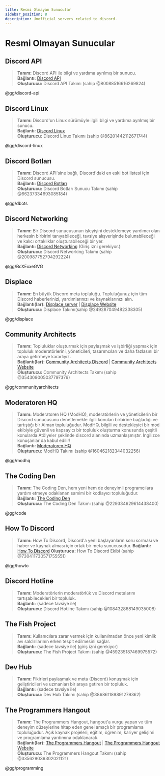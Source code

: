 ```yaml
---
title: Resmi Olmayan Sunucular
sidebar_position: 8
description: Unofficial servers related to discord.
---
```


# Resmi Olmayan Sunucular

## **Discord API**
> __Tanım:__ Discord API ile bilgi ve yardıma ayrılmış bir sunucu.   <br/>
__Bağlantı:__ [Discord API](https://discord.gg/discord-api)   <br/>
__Oluşturucu:__ Discord API Takımı (sahip @80088516616269824)

@gg/discord-api

## **Discord Linux**
> __Tanım:__ Discord'un Linux sürümüyle ilgili bilgi ve yardıma ayrılmış bir sunucu.   <br/>
__Bağlantı:__ [Discord Linux](https://discord.gg/discord-linux)   <br/>
__Oluşturucu:__ Discord Linux Takımı (sahip @86201442112671744)

@gg/discord-linux

## **Discord Botları**
> __Tanım:__ Discord API'sine bağlı, Discord'daki en eski bot listesi için Discord sunucusu.   <br/>
__Bağlantı:__ [Discord Botları](https://discord.gg/dbots)   <br/>
__Oluşturucu:__ Discord Botları Sunucu Takımı (sahip @66237334693085184)

@gg/dbots

## **Discord Networking**
> __Tanım:__ Bir Discord sunucusunun işleyişini desteklemeye yardımcı olan herkesin birbirini tanıyabileceği, tavsiye alışverişinde bulunabileceği ve kalıcı ortaklıklar oluşturabileceği bir yer.   <br/>
__Bağlantı:__ [Discord Networking](https://discord.gg/BcXExxeGVG) (Giriş izni gerekiyor.)   <br/>
__Oluşturucu:__ Discord Networking Takımı (sahip @200987752794292224)

@gg/BcXExxeGVG


## **Displace** 
> __Tanım:__ En büyük Discord meta topluluğu. Topluluğunuz için tüm Discord haberlerinizi, yardımlarınızı ve kaynaklarınızı alın.   <br/>
__Bağlantı(lar):__ [Displace server](https://discord.gg/displace) | [Displace Website](https://dat.place/)   <br/>
__Oluşturucu:__ Displace Takımı(sahip @249287049482338305)

@gg/displace

## **Community Architects**

> __Tanım:__ Topluluklar oluşturmak için paylaşmak ve işbirliği yapmak için topluluk moderatörlerini, yöneticileri, tasarımcıları ve daha fazlasını bir araya getirmeye kararlıyız.  <br/>
__Bağlantı(lar):__ [Community Architects Discord](https://discord.gg/communityarchitects) | [Community Architects Website](https://communityarchitects.net)   <br/>
__Oluşturucu:__ Community Architects Takımı (sahip @354309005037797376)

@gg/communityarchitects

## **Moderatoren HQ**
> __Tanım:__ Moderatoren HQ (ModHQ), moderatörlerin ve yöneticilerin bir Discord sunucusunu denetlemekle ilgili konuları birbirine bağladığı ve tartıştığı bir Alman topluluğudur. ModHQ, bilgili ve destekleyici bir mod ekibiyle güvenli ve kapsayıcı bir topluluk oluşturma konusunda çeşitli konularda Atölyeler şeklinde discord alanında uzmanlaşmıştır. İngilizce konuşanlar da kabul edilir!  <br/>
__Bağlantı:__ [Moderatoren HQ](https://discord.gg/modhq)  <br/>
__Oluşturucu:__ ModHQ Takımı (sahip @160462182344032256)

@gg/modhq

## **The Coding Den**
> __Tanım:__  The Coding Den, hem yeni hem de deneyimli programcılara yardım etmeye odaklanan samimi bir kodlayıcı topluluğudur.   <br/>
__Bağlantı:__ [The Coding Den](https://discord.gg/code)   <br/>
__Oluşturucu:__ The Coding Den Takımı (sahip @229334929614438400)

@gg/code

## **How To Discord**
> __Tanım:__ How To Discord, Discord'a yeni başlayanların soru sorması ve haber ve kaynak alması için ortak bir meta sunucusudur.
__Bağlantı:__ [How To Discord](https://discord.gg/hotwo)
__Oluşturucu:__ How To Discord Ekibi (sahip @730411730571755551)

@gg/howto

## **Discord Hotline**
> __Tanım:__ Moderatörlerin moderatörlük ve Discord metalarını tartışabilecekleri bir topluluk.   <br/>
__Bağlantı:__ (sadece tavsiye ile)   <br/>
__Oluşturucu:__ Discord Hotline Takımı (sahip @108432868149035008)

## **The Fish Project**
> __Tanım:__ Kullanıcılara zarar vermek için kullanılmadan önce yeni kimlik avı saldırılarının erken tespit edilmesini sağlar.   <br/>
__Bağlantı:__ (sadece tavsiye ile) (giriş izni gerekiyor)   <br/>
__Oluşturucu:__ The Fish Project Takımı (sahip @459235187469975572)

## **Dev Hub**
> __Tanım:__ Fikirleri paylaşmak ve meta (Discord) konuşmak için geliştiricileri ve uzmanları bir araya getiren bir topluluk.   <br/>
__Bağlantı:__ (sadece tavsiye ile)   <br/>
__Oluşturucu:__ Dev Hub Takımı (sahip @386861188891279362)

## **The Programmers Hangout** 
> __Tanım:__ The Programmers Hangout, hangout'a vurgu yapan ve tüm deneyim düzeylerine hitap eden genel amaçlı bir programlama topluluğudur. Açık kaynak projeleri, eğitim, öğrenim, kariyer gelişimi ve programlama yardımına odaklanarak.  <br/>
__Bağlantı(lar):__ [The Programmers Hangout](https://discord.gg/programming) | [The Programmers Hangout Website](https://theprogrammershangout.com/)   <br/>
__Oluşturucu:__ The Programmers Hangout Takımı (sahip @335628039302021121)

@gg/programming
